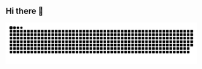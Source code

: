 ## Hi there 👋

<!--
**Thisorp/Thisorp** is a ✨ _special_ ✨ repository because its `README.md` (this file) appears on your GitHub profile.

Here are some ideas to get you started:

- 🔭 I’m currently working on ...
- 🌱 I’m currently learning ...
- 👯 I’m looking to collaborate on ...
- 🤔 I’m looking for help with ...
- 💬 Ask me about ...
- 📫 How to reach me: ...
- 😄 Pronouns: ...
- ⚡ Fun fact: ...
-->

<picture>
  <source media="(prefers-color-scheme: dark)" srcset="https://raw.githubusercontent.com/Thisorp/Thisorp/output/github-contribution-grid-snake-dark.svg">
  <source media="(prefers-color-scheme: light)" srcset="https://raw.githubusercontent.com/Thisorp/Thisorp/output/github-contribution-grid-snake.svg">
  <img alt="github contribution grid snake animation" src="https://raw.githubusercontent.com/Thisorp/Thisorp/output/github-contribution-grid-snake.svg">
</picture>
